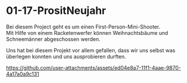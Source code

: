 # 01-17-PrositNeujahr

Bei diesem Project geht es um einen First-Person-Mini-Shooter.<br>
Mit Hilfe von einem Racketenwerfer können Weihnachtsbäume und Schneemänner abgeschossen werden.<br>

Uns hat bei diesem Projekt vor allem gefallen, dass wir uns selbst was überlegen konnten und uns ausprobieren durften.

https://github.com/user-attachments/assets/ed04e8a7-11f1-4aae-9870-4a17a0a9c131

